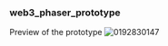 ### web3_phaser_prototype

Preview of the prototype
![0192830147](https://user-images.githubusercontent.com/78876896/199960647-ec3bce8e-f753-4894-904e-d0c2a546c77e.gif)
